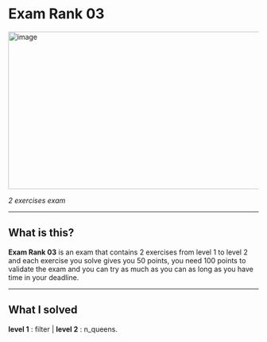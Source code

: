 # Exam Rank 03
<img width="1556" height="317" alt="image" src="https://github.com/user-attachments/assets/880e7e74-3d27-4cae-871f-583737632520" />

*2 exercises exam*

---

## What is this?
**Exam Rank 03** is an exam that contains 2 exercises from level 1 to level 2 and each exercise you solve gives you 50 points, you need 100 points to validate the exam and you can try as much as you can as long as you have time in your deadline.

---

## What I solved
**level 1** : filter | **level 2** : n_queens.
